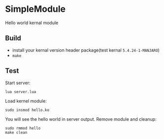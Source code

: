 # SimpleModule
Hello world kernal module

## Build
- install your kernal version header package(test kernal `5.4.24-1-MANJARO`)
- `make`

## Test
Start server:

    lua server.lua

Load kernel module:

    sudo insmod hello.ko

You will see the hello world in server output.
Remove module and cleanup:

    sudo rmmod hello
    make clean